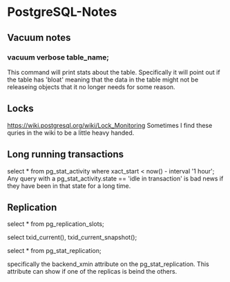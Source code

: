 # PostgreSQL-Notes

## Vacuum notes

### vacuum verbose table_name;
This command will print stats about the table. Specifically it will point out if the table has 'bloat' meaning that the data in the table might not be releaseing objects that it no longer needs for some reason.

## Locks
https://wiki.postgresql.org/wiki/Lock_Monitoring
Sometimes I find these quries in the wiki to be a little heavy handed.


## Long running transactions

select * from pg_stat_activity where xact_start < now() - interval '1 hour';
  Any query with a pg_stat_activity.state == 'idle in transaction' is bad news if they have been in that state for a long time.
  
## Replication

select * from pg_replication_slots;

select txid_current(), txid_current_snapshot();

select * from pg_stat_replication;

  specifically the backend_xmin attribute on the pg_stat_replication. This attribute can show if one of the replicas is beind the others.
